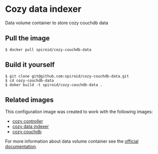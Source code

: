 # Cozy data indexer

Data volume container to store cozy couchdb data


## Pull the image

```
$ docker pull spiroid/cozy-couchdb-data
```

## Build it yourself

```
$ git clone git@github.com:spiroid/cozy-couchdb-data.git
$ cd cozy-couchdb-data
$ doker build -t spiroid/cozy-couchdb-data .
```


## Related images

This configuration image was created to work with the following images:

 * [cozy controller](https://github.com/spiroid/cozy-controller)
 * [cozy data indexer](https://github.com/spiroid/cozy-data-indexer)
 * [cozy couchdb](https://github.com/spiroid/cozy-couchdb)


For more information about data volume container see the [official documentation](https://docs.docker.com/userguide/dockervolumes/).
